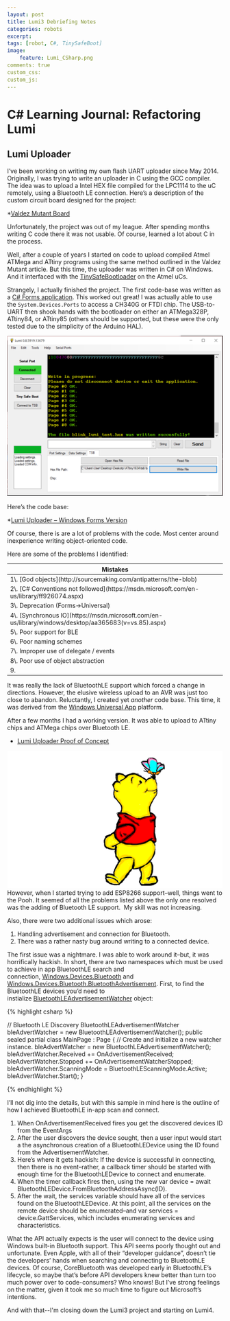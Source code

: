 ```yaml
---
layout: post
title: Lumi3 Debriefing Notes
categories: robots
excerpt:
tags: [robot, C#, TinySafeBoot]
image: 
    feature: Lumi_CSharp.png
comments: true
custom_css:
custom_js: 
---
```


# C# Learning Journal: Refactoring Lumi

## Lumi Uploader

I’ve been working on writing my own flash UART uploader since May 2014\. Originally, I was trying to write an uploader in C using the GCC compiler. The idea was to upload a Intel HEX file compiled for the LPC1114 to the uC remotely, using a Bluetooth LE connection. Here’s a description of the custom circuit board designed for the project:

*[Valdez Mutant Board](/images/robots/valdez-mutant-board/)

Unfortunately, the project was out of my league. After spending months writing C code there it was not usable. Of course, learned a lot about C in the process.

Well, after a couple of years I started on code to upload compiled Atmel ATMega and ATtiny programs using the same method outlined in the Valdez Mutant article. But this time, the uploader was written in C# on Windows. And it interfaced with the [TinySafeBootloader](/images/robots/tsb/) on the Atmel uCs.

Strangely, I actually finished the project. The first code-base was written as a [C# Forms application](https://msdn.microsoft.com/en-us/library/360kwx3z(v=vs.90).aspx). This worked out great! I was actually able to use the `System.Devices.Ports` to access a CH340G or FTDI chip. The USB-to-UART then shook hands with the bootloader on either an ATMega328P, ATtiny84, or ATtiny85 (others should be supported, but these were the only tested due to the simplicity of the Arduino HAL).

![](/images/lumi_blink_upload2.PNG)

Here’s the code base:

*[Lumi Uploader – Windows Forms Version](https://github.com/Ladvien/Lumi_TinySafeBoot_Uploader)

Of course, there is are a lot of problems with the code. Most center around inexperience writing object-oriented code.  

Here are some of the problems I identified:

<table>

<thead>

<tr>

<th>Mistakes</th>

</tr>

</thead>

<tbody>

<tr>

<td>1\. [God objects](http://sourcemaking.com/antipatterns/the-blob)</td>

</tr>

<tr>

<td>2\. [C# Conventions not followed](https://msdn.microsoft.com/en-us/library/ff926074.aspx)</td>

</tr>

<tr>

<td>3\. Deprecation (Forms->Universal)</td>

</tr>

<tr>

<td>4\. [Synchronous IO](https://msdn.microsoft.com/en-us/library/windows/desktop/aa365683(v=vs.85).aspx)</td>

</tr>

<tr>

<td>5\. Poor support for BLE</td>

</tr>

<tr>

<td>6\. Poor naming schemes</td>

</tr>

<tr>

<td>7\. Improper use of delegate / events</td>

</tr>

<tr>

<td>8\. Poor use of object abstraction</td>

</tr>

<tr>

<td>9. </td>

</tr>

</tbody>

</table>

It was really the lack of BluetoothLE support which forced a change in directions. However, the elusive wireless upload to an AVR was just too close to abandon. Reluctantly, I created yet _another_ code base. This time, it was derived from the [Windows Universal App](https://msdn.microsoft.com/en-us/windows/uwp/get-started/whats-a-uwp) platform.

After a few months I had a working version. It was able to upload to ATtiny chips and ATMega chips over Bluetooth LE.

*   [Lumi Uploader Proof of Concept](https://www.youtube.com/watch?v=mLfFbrijakc)

![](/images/pooh.png) However, when I started trying to add ESP8266 support–well, things went to the Pooh. It seemed of all the problems listed above the only one resolved was the adding of Bluetooth LE support.  My skill was not increasing.

Also, there were two additional issues which arose:

1.  Handling advertisement and connection for Bluetooth.
2.  There was a rather nasty bug around writing to a connected device.

The first issue was a nightmare. I was able to work around it–but, it was horrifically hackish. In short, there are two namespaces which must be used to achieve in app BluetoothLE search and connection, [Windows.Devices.Bluetooth](https://msdn.microsoft.com/library/windows/apps/windows.devices.bluetooth.aspx) and [Windows.Devices.Bluetooth.BluetoothAdvertisement](https://msdn.microsoft.com/library/windows/apps/windows.devices.bluetooth.advertisement.aspx). First, to find the BluetoothLE devices you’d need to instialize [BluetoothLEAdvertisementWatcher](https://msdn.microsoft.com/en-us/library/windows.devices.bluetooth.advertisement.bluetoothleadvertisementwatcher.aspx) object:

{% highlight csharp %}

  // Bluetooth LE Discovery
  BluetoothLEAdvertisementWatcher bleAdvertWatcher = new BluetoothLEAdvertisementWatcher();
  public sealed partial class MainPage : Page
  {
        // Create and initialize a new watcher instance.
        bleAdvertWatcher = new BluetoothLEAdvertisementWatcher();
        bleAdvertWatcher.Received += OnAdvertisementReceived;
        bleAdvertWatcher.Stopped += OnAdvertisementWatcherStopped;
        bleAdvertWatcher.ScanningMode = BluetoothLEScanningMode.Active;
        bleAdvertWatcher.Start();
  }

{% endhighlight %}

I’ll not dig into the details, but with this sample in mind here is the outline of how I achieved BluetoothLE in-app scan and connect.

1.  When OnAdvertisementReceived fires you get the discovered devices ID from the EventArgs
2.  After the user discovers the device sought, then a user input would start a the asynchronous creation of a BluetoothLEDevice using the ID found from the AdvertisementWatcher.
3.  Here’s where it gets hackish: If the device is successful in connecting, then there is no event–rather, a callback timer should be started with enough time for the BluetoothLEDevice to connect and enumerate.
4.  When the timer callback fires then, using the new var device = await BluetoothLEDevice.FromBluetoothAddressAsync(ID).
5.  After the wait, the services variable should have all of the services found on the BluetoothLEDevice. At this point, all the services on the remote device should be enumerated–and var services = device.GattServices, which includes enumerating services and characteristics.

What the API actually expects is the user will connect to the device using Windows built-in Bluetooth support. This API seems poorly thought out and unfortunate. Even Apple, with all of their “developer guidance”, doesn’t tie the developers’ hands when searching and connecting to BluetoothLE devices. Of course, CoreBluetooth was developed early in BluetoothLE’s lifecycle, so maybe that’s before API developers knew better than turn too much power over to code-consumers? Who knows! But I’ve strong feelings on the matter, given it took me so much time to figure out Microsoft’s intentions.  

And with that--I'm closing down the Lumi3 project and starting on Lumi4.